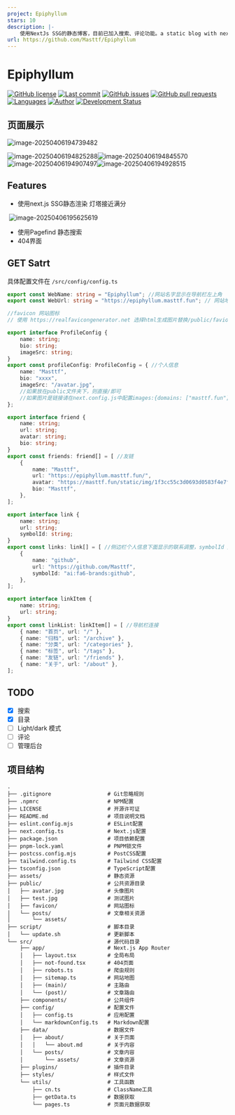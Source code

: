 ```yaml
---
project: Epiphyllum
stars: 10
description: |-
    使用NextJs SSG的静态博客，目前已加入搜索、评论功能。a static blog with next.js
url: https://github.com/Masttf/Epiphyllum
---
```


# Epiphyllum

[![GitHub license](https://img.shields.io/github/license/Masttf/Epiphyllum)](http://www.apache.org/licenses/LICENSE-2.0.html)
[![Last commit](https://img.shields.io/github/last-commit/Masttf/Epiphyllum)](https://github.com/Masttf/Epiphyllum/commits/master)
[![GitHub issues](https://img.shields.io/github/issues/Masttf/Epiphyllum)](https://github.com/Masttf/Epiphyllum/issues)
[![GitHub pull requests](https://img.shields.io/github/issues-pr/Masttf/Epiphyllum)](https://github.com/Masttf/Epiphyllum/pulls)
[![Languages](https://img.shields.io/github/languages/top/Masttf/Epiphyllum)](https://github.com/Masttf/Epiphyllum)
[![Author](https://img.shields.io/badge/author-Masttf-orange)](https://github.com/Masttf)
[![Development Status](https://img.shields.io/badge/status-in%20development-yellow)](https://github.com/Masttf/Epiphyllum)

## 页面展示

![image-20250406194739482](./assets/image-20250406194739482.png)

![image-20250406194825288](./assets/image-20250406194825288.png)![image-20250406194845570](./assets/image-20250406194845570.png)![image-20250406194907497](./assets/image-20250406194907497.png)![image-20250406194928515](./assets/image-20250406194928515.png)

## Features

- 使用next.js SSG静态渲染 灯塔接近满分

​	![image-20250406195625619](./assets/image-20250406195625619.png)

- 使用Pagefind 静态搜索
- 404界面

## GET Satrt

具体配置文件在 `/src/config/config.ts`

```ts
export const WebName: string = "Epiphyllum"; //网站名字显示在导航栏左上角
export const WebUrl: string = "https://epiphyllum.masttf.fun"; // 网站地址

//favicon 网站图标
// 使用 https://realfavicongenerator.net 选择html生成图片替换/public/favion 文件夹

export interface ProfileConfig {
    name: string;
    bio: string;
    imageSrc: string;
}
export const profileConfig: ProfileConfig = { //个人信息
    name: "Masttf",
    bio: "xxxx",
    imageSrc: "/avatar.jpg",
    //如果放在public文件夹下，则直接/即可
    //如果图片是链接请在next.config.js中配置images:{domains: ["masttf.fun"],}
};

export interface friend {
    name: string;
    url: string;
    avatar: string;
    bio: string;
}
export const friends: friend[] = [ //友链
    {
        name: "Masttf",
        url: "https://epiphyllum.masttf.fun/",
        avatar: "https://masttf.fun/static/img/1f3cc55c3d0693d0583f4e7fff5c7aab.b_6dbd850baa93eeacc9c174faafb1e29b.webp",
        bio: "Masttf",
    },
];

export interface link {
    name: string;
    url: string;
    symbolId: string;
}
export const links: link[] = [ //侧边栏个人信息下面显示的联系调整，symbolId 是Icon的id 具体参考组件下的Icon.tsx
    {
        name: "github",
        url: "https://github.com/Masttf",
        symbolId: "ai:fa6-brands:github",
    },
];

export interface linkItem {
    name: string;
    url: string;
}
export const linkList: linkItem[] = [ //导航栏连接
    { name: "首页", url: "/" },
    { name: "归档", url: "/archive" },
    { name: "分类", url: "/categories" },
    { name: "标签", url: "/tags" },
    { name: "友链", url: "/friends" },
    { name: "关于", url: "/about" },
];

```



## TODO

-   [x] 搜索
-   [x] 目录
-   [ ] Light/dark 模式
-   [ ] 评论
-   [ ] 管理后台

## 项目结构

```
.
├── .gitignore                  # Git忽略规则
├── .npmrc                      # NPM配置
├── LICENSE                     # 开源许可证
├── README.md                   # 项目说明文档
├── eslint.config.mjs           # ESLint配置
├── next.config.ts              # Next.js配置
├── package.json                # 项目依赖配置
├── pnpm-lock.yaml              # PNPM锁文件
├── postcss.config.mjs          # PostCSS配置
├── tailwind.config.ts          # Tailwind CSS配置
├── tsconfig.json               # TypeScript配置
├── assets/                     # 静态资源
├── public/                     # 公共资源目录
│   ├── avatar.jpg              # 头像图片
│   ├── test.jpg                # 测试图片
│   ├── favicon/                # 网站图标
│   └── posts/                  # 文章相关资源
│       └── assets/
├── script/                     # 脚本目录
│   └── update.sh               # 更新脚本
└── src/                        # 源代码目录
    ├── app/                    # Next.js App Router
    │   ├── layout.tsx          # 全局布局
    │   ├── not-found.tsx       # 404页面
    │   ├── robots.ts           # 爬虫规则
    │   ├── sitemap.ts          # 网站地图
    │   ├── (main)/             # 主路由
    │   └── (post)/             # 文章路由
    ├── components/             # 公共组件
    ├── config/                 # 配置文件
    │   ├── config.ts           # 应用配置
    │   └── markdownConfig.ts   # Markdown配置
    ├── data/                   # 数据文件
    │   ├── about/              # 关于页面
    │   │   └── about.md        # 关于内容
    │   └── posts/              # 文章内容
    │       └── assets/         # 文章资源
    ├── plugins/                # 插件目录
    ├── styles/                 # 样式文件
    └── utils/                  # 工具函数
        ├── cn.ts               # ClassName工具
        ├── getData.ts          # 数据获取
        └── pages.ts            # 页面元数据获取
```

